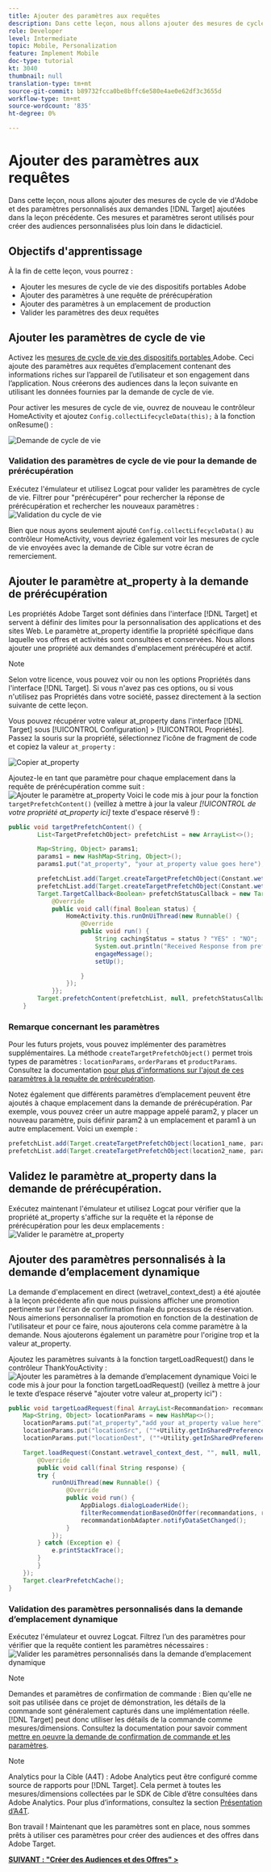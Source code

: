 ```yaml
---
title: Ajouter des paramètres aux requêtes
description: Dans cette leçon, nous allons ajouter des mesures de cycle de vie des Adobes et des paramètres personnalisés aux demandes de Cible ajoutées dans la leçon précédente. Ces mesures et paramètres seront utilisés pour créer des audiences personnalisées plus loin dans le didacticiel.
role: Developer
level: Intermediate
topic: Mobile, Personalization
feature: Implement Mobile
doc-type: tutorial
kt: 3040
thumbnail: null
translation-type: tm+mt
source-git-commit: b89732fcca0be8bffc6e580e4ae0e62df3c3655d
workflow-type: tm+mt
source-wordcount: '835'
ht-degree: 0%

---
```



# Ajouter des paramètres aux requêtes

Dans cette leçon, nous allons ajouter des mesures de cycle de vie d&#39;Adobe et des paramètres personnalisés aux demandes [!DNL Target] ajoutées dans la leçon précédente. Ces mesures et paramètres seront utilisés pour créer des audiences personnalisées plus loin dans le didacticiel.

## Objectifs d&#39;apprentissage

À la fin de cette leçon, vous pourrez :

* Ajouter les mesures de cycle de vie des dispositifs portables Adobe
* Ajouter des paramètres à une requête de prérécupération
* Ajouter des paramètres à un emplacement de production
* Valider les paramètres des deux requêtes

## Ajouter les paramètres de cycle de vie

Activez les [mesures de cycle de vie des dispositifs portables ](https://docs.adobe.com/content/help/en/mobile-services/android/metrics.html) Adobe. Ceci ajoute des paramètres aux requêtes d’emplacement contenant des informations riches sur l’appareil de l’utilisateur et son engagement dans l’application. Nous créerons des audiences dans la leçon suivante en utilisant les données fournies par la demande de cycle de vie.

Pour activer les mesures de cycle de vie, ouvrez de nouveau le contrôleur HomeActivity et ajoutez `Config.collectLifecycleData(this);` à la fonction onResume() :

![Demande de cycle de vie](assets/lifecycle_code.jpg)

### Validation des paramètres de cycle de vie pour la demande de prérécupération

Exécutez l&#39;émulateur et utilisez Logcat pour valider les paramètres de cycle de vie. Filtrer pour &quot;prérécupérer&quot; pour rechercher la réponse de prérécupération et rechercher les nouveaux paramètres :
![Validation du cycle de vie](assets/lifecycle_validation.jpg)

Bien que nous ayons seulement ajouté `Config.collectLifecycleData()` au contrôleur HomeActivity, vous devriez également voir les mesures de cycle de vie envoyées avec la demande de Cible sur votre écran de remerciement.

## Ajouter le paramètre at_property à la demande de prérécupération

Les propriétés Adobe Target sont définies dans l&#39;interface [!DNL Target] et servent à définir des limites pour la personnalisation des applications et des sites Web. Le paramètre at_property identifie la propriété spécifique dans laquelle vos offres et activités sont consultées et conservées. Nous allons ajouter une propriété aux demandes d&#39;emplacement prérécupéré et actif.

>[!NOTE]
>
>Selon votre licence, vous pouvez voir ou non les options Propriétés dans l&#39;interface [!DNL Target]. Si vous n&#39;avez pas ces options, ou si vous n&#39;utilisez pas Propriétés dans votre société, passez directement à la section suivante de cette leçon.

Vous pouvez récupérer votre valeur at_property dans l&#39;interface [!DNL Target] sous [!UICONTROL Configuration] > [!UICONTROL Propriétés].  Passez la souris sur la propriété, sélectionnez l’icône de fragment de code et copiez la valeur `at_property` :

![Copier at_property](assets/at_property_interface.jpg)

Ajoutez-le en tant que paramètre pour chaque emplacement dans la requête de prérécupération comme suit :
![Ajouter le paramètre at_property](assets/params_at_property.jpg)
Voici le code mis à jour pour la fonction `targetPrefetchContent()` (veillez à mettre à jour la valeur _[!UICONTROL de votre propriété at_property ici]_ texte d&#39;espace réservé !) :

```java
public void targetPrefetchContent() {
        List<TargetPrefetchObject> prefetchList = new ArrayList<>();

        Map<String, Object> params1;
        params1 = new HashMap<String, Object>();
        params1.put("at_property", "your at_property value goes here");

        prefetchList.add(Target.createTargetPrefetchObject(Constant.wetravel_engage_home, params1));
        prefetchList.add(Target.createTargetPrefetchObject(Constant.wetravel_engage_search, params1));
        Target.TargetCallback<Boolean> prefetchStatusCallback = new Target.TargetCallback<Boolean>() {
            @Override
            public void call(final Boolean status) {
                HomeActivity.this.runOnUiThread(new Runnable() {
                    @Override
                    public void run() {
                        String cachingStatus = status ? "YES" : "NO";
                        System.out.println("Received Response from prefetch : " + cachingStatus);
                        engageMessage();
                        setUp();

                    }
                });
            }};
        Target.prefetchContent(prefetchList, null, prefetchStatusCallback);
    }
```

### Remarque concernant les paramètres

Pour les futurs projets, vous pouvez implémenter des paramètres supplémentaires. La méthode `createTargetPrefetchObject()` permet trois types de paramètres : `locationParams`, `orderParams` et `productParams`. Consultez la documentation [pour plus d&#39;informations sur l&#39;ajout de ces paramètres à la requête de prérécupération](https://docs.adobe.com/content/help/en/mobile-services/android/target-android/c-mob-target-prefetch-android.html).

Notez également que différents paramètres d’emplacement peuvent être ajoutés à chaque emplacement dans la demande de prérécupération. Par exemple, vous pouvez créer un autre mappage appelé param2, y placer un nouveau paramètre, puis définir param2 à un emplacement et param1 à un autre emplacement. Voici un exemple :

```java
prefetchList.add(Target.createTargetPrefetchObject(location1_name, params1);
prefetchList.add(Target.createTargetPrefetchObject(location2_name, params2);
```

## Validez le paramètre at_property dans la demande de prérécupération.

Exécutez maintenant l&#39;émulateur et utilisez Logcat pour vérifier que la propriété at_property s&#39;affiche sur la requête et la réponse de prérécupération pour les deux emplacements :
![Valider le paramètre at_property](assets/parameters_at_property_validation.jpg)

## Ajouter des paramètres personnalisés à la demande d’emplacement dynamique

La demande d&#39;emplacement en direct (wetravel_context_dest) a été ajoutée à la leçon précédente afin que nous puissions afficher une promotion pertinente sur l&#39;écran de confirmation finale du processus de réservation. Nous aimerions personnaliser la promotion en fonction de la destination de l&#39;utilisateur et pour ce faire, nous ajouterons cela comme paramètre à la demande. Nous ajouterons également un paramètre pour l&#39;origine trop et la valeur at_property.

Ajoutez les paramètres suivants à la fonction targetLoadRequest() dans le contrôleur ThankYouActivity :
![Ajouter les paramètres à la demande d’emplacement dynamique](assets/parameters_live_location.jpg)
Voici le code mis à jour pour la fonction targetLoadRequest() (veillez à mettre à jour le texte d’espace réservé &quot;ajouter votre valeur at_property ici&quot;) :

```java
public void targetLoadRequest(final ArrayList<Recommandation> recommandations) {
    Map<String, Object> locationParams = new HashMap<>();
    locationParams.put("at_property","add your at_property value here");
    locationParams.put("locationSrc", (""+Utility.getInSharedPreference(ThankYouActivity.this,Constant.departure,"")));
    locationParams.put("locationDest", (""+Utility.getInSharedPreference(ThankYouActivity.this,Constant.destination,"")));

    Target.loadRequest(Constant.wetravel_context_dest, "", null, null, locationParams, new Target.TargetCallback<String>() {
        @Override
        public void call(final String response) {
        try {
            runOnUiThread(new Runnable() {
                @Override
                public void run() {
                    AppDialogs.dialogLoaderHide();
                    filterRecommendationBasedOnOffer(recommandations, response);
                    recommandationbAdapter.notifyDataSetChanged();
                }
            });
        } catch (Exception e) {
            e.printStackTrace();
        }
        }
    });
    Target.clearPrefetchCache();
}
```

### Validation des paramètres personnalisés dans la demande d’emplacement dynamique

Exécutez l&#39;émulateur et ouvrez Logcat. Filtrez l’un des paramètres pour vérifier que la requête contient les paramètres nécessaires :
![Valider les paramètres personnalisés dans la demande d’emplacement dynamique](assets/parameters_live_location_validation.jpg)

>[!NOTE]
>
>Demandes et paramètres de confirmation de commande : Bien qu&#39;elle ne soit pas utilisée dans ce projet de démonstration, les détails de la commande sont généralement capturés dans une implémentation réelle. [!DNL Target] peut donc utiliser les détails de la commande comme mesures/dimensions. Consultez la documentation pour savoir comment [mettre en oeuvre la demande de confirmation de commande et les paramètres](https://docs.adobe.com/content/help/en/mobile-services/android/target-android/c-target-methods.html).

>[!NOTE]
>
>Analytics pour la Cible (A4T) : Adobe Analytics peut être configuré comme source de rapports pour [!DNL Target]. Cela permet à toutes les mesures/dimensions collectées par le SDK de Cible d’être consultées dans Adobe Analytics. Pour plus d’informations, consultez la section [Présentation d’A4T](https://docs.adobe.com/content/help/en/target/using/integrate/a4t/a4t.html).

Bon travail ! Maintenant que les paramètres sont en place, nous sommes prêts à utiliser ces paramètres pour créer des audiences et des offres dans Adobe Target.

**[SUIVANT : &quot;Créer des Audiences et des Offres&quot; >](create-audiences-and-offers.md)**
